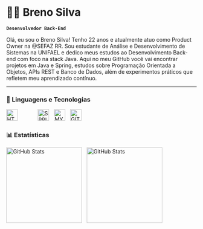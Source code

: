 

# 👨‍💻 Breno Silva

**`Desenvolvedor Back-End`**

Olá, eu sou o Breno Silva! Tenho 22 anos e atualmente atuo como Product Owner na @SEFAZ RR. Sou estudante de Análise e Desenvolvimento de Sistemas na UNIFAEL e dedico meus estudos ao Desenvolvimento Back-end com foco na stack Java. Aqui no meu GitHub você vai encontrar projetos em Java e Spring, estudos sobre Programação Orientada a Objetos, APIs REST e Banco de Dados, além de experimentos práticos que refletem meu aprendizado contínuo.

---

### 🤖 Linguagens e Tecnologias

<img 
  align="left"
  alt="HTML"
  title="HTML"
  width="30px"
  style="padding-right: 50px"
  src="https://cdn.jsdelivr.net/gh/devicons/devicon@latest/icons/java/java-original-wordmark.svg"
/>
<img 
  align="left"
  alt="SPRING"
  title="SPRING"
  width="30px"
  style="padding-right: 10px"
  src="https://cdn.jsdelivr.net/gh/devicons/devicon@latest/icons/spring/spring-original.svg"
/>
<img 
  align="left"
  alt="MYSQL"
  title="MYSQL"
  width="30px"
  style="padding-right: 10px"
  src="https://cdn.jsdelivr.net/gh/devicons/devicon@latest/icons/mysql/mysql-original-wordmark.svg"
/>
<img 
  align="left"
  alt="GIT"
  title="GIT"
  width="30px"
  style="padding-right: 10px"
  src="https://cdn.jsdelivr.net/gh/devicons/devicon@latest/icons/git/git-original.svg"
/>

<br/>
<br/>

### 📊 Estatísticas

<img
  align="left"
  alt="GitHub Stats"
  height="200"
  style="padding-right: 10px;"
  src="https://github-readme-stats.vercel.app/api?username=brenoSilva292&show_icons=true&theme=tokyonight&include_all_commits=true&locale=pt-br"/>

  <img
  align="left"
  alt="GitHub Stats"
  height="200"
  style="padding-right: 10px;"
  src="https://github-readme-stats.vercel.app/api/top-langs/?username=brenoSilva292&theme=tokyonight&layout=compact&custom_title=Tecnologias&langs_count=5"/>
